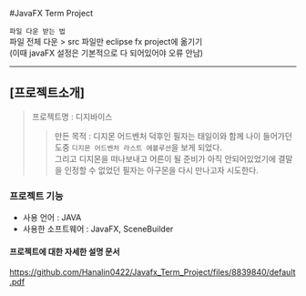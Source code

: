 #JavaFX Term Project

`파일 다운 받는 법`   
파일 전체 다운 > src 파일만 eclipse fx project에 옮기기   
(이때 javaFX 설정은 기본적으로 다 되어있어야 오류 안남)

---

[프로젝트소개]
---
>프로젝트명 : 디지바이스  
>> 만든 목적 : 디지몬 어드벤처 덕후인 필자는 태일이와 함께 나이 들어가던 도중 `디지몬 어드벤처 라스트 에볼루션`을 보게 되었다.  
> 그리고 디지몬을 떠나보내고 어른이 될 준비가 아직 안되어있었기에 결말을 인정할 수 없었던 필자는 아구몬을 다시 만나고자 시도한다.

### 프로젝트 기능
- 사용 언어 : JAVA
- 사용한 소프트웨어 : JavaFX, SceneBuilder


#### 프로젝트에 대한 자세한 설명 문서 
https://github.com/Hanalin0422/Javafx_Term_Project/files/8839840/default.pdf

